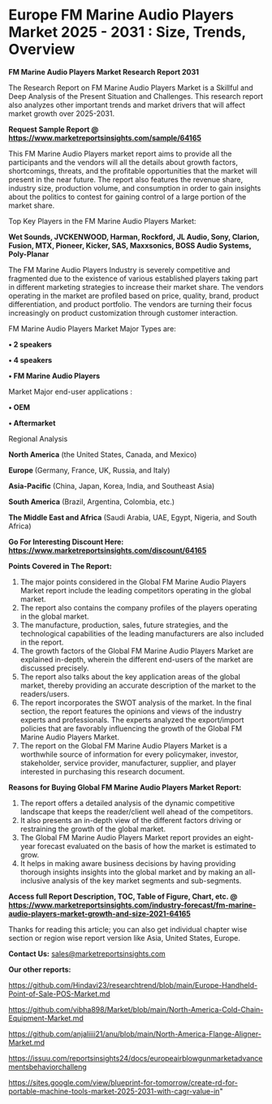 # Europe FM Marine Audio Players Market 2025 - 2031 : Size, Trends, Overview

<strong>FM Marine Audio Players Market Research Report 2031</strong>

The Research Report on FM Marine Audio Players Market is a Skillful and Deep Analysis of the Present Situation and Challenges. This research report also analyzes other important trends and market drivers that will affect market growth over 2025-2031.

<strong>Request Sample Report @ <a href=https://www.marketreportsinsights.com/sample/64165>https://www.marketreportsinsights.com/sample/64165</a></strong>

This FM Marine Audio Players market report aims to provide all the participants and the vendors will all the details about growth factors, shortcomings, threats, and the profitable opportunities that the market will present in the near future. The report also features the revenue share, industry size, production volume, and consumption in order to gain insights about the politics to contest for gaining control of a large portion of the market share.

Top Key Players in the FM Marine Audio Players Market:

<strong>Wet Sounds, JVCKENWOOD, Harman, Rockford, JL Audio, Sony, Clarion, Fusion, MTX, Pioneer, Kicker, SAS, Maxxsonics, BOSS Audio Systems, Poly-Planar</strong>

The FM Marine Audio Players Industry is severely competitive and fragmented due to the existence of various established players taking part in different marketing strategies to increase their market share. The vendors operating in the market are profiled based on price, quality, brand, product differentiation, and product portfolio. The vendors are turning their focus increasingly on product customization through customer interaction.

FM Marine Audio Players Market Major Types are:

<strong>• 2 speakers

• 4 speakers

• FM Marine Audio Players</strong>

Market Major end-user applications :

<strong>• OEM

• Aftermarket</strong>

Regional Analysis

</u><strong><b>North America</b></strong> (the United States, Canada, and Mexico)

<strong><b>Europe </b></strong>(Germany, France, UK, Russia, and Italy)

<strong><b>Asia-Pacific</b></strong> (China, Japan, Korea, India, and Southeast Asia)

<strong><b>South America</b></strong> (Brazil, Argentina, Colombia, etc.)

<strong><b>The Middle East and Africa</b></strong> (Saudi Arabia, UAE, Egypt, Nigeria, and South Africa)

<strong>Go For Interesting Discount Here: <a href=https://www.marketreportsinsights.com/discount/64165>https://www.marketreportsinsights.com/discount/64165</a></strong>

<strong>Points Covered in The Report:</strong>
<ol>
  <li>The major points considered in the Global FM Marine Audio Players Market report include the leading competitors operating in the global market.</li>
  <li>The report also contains the company profiles of the players operating in the global market.</li>
  <li>The manufacture, production, sales, future strategies, and the technological capabilities of the leading manufacturers are also included in the report.</li>
  <li>The growth factors of the Global FM Marine Audio Players Market are explained in-depth, wherein the different end-users of the market are discussed precisely.</li>
  <li>The report also talks about the key application areas of the global market, thereby providing an accurate description of the market to the readers/users.</li>
  <li>The report incorporates the SWOT analysis of the market. In the final section, the report features the opinions and views of the industry experts and professionals. The experts analyzed the export/import policies that are favorably influencing the growth of the Global FM Marine Audio Players Market.</li>
  <li>The report on the Global FM Marine Audio Players Market is a worthwhile source of information for every policymaker, investor, stakeholder, service provider, manufacturer, supplier, and player interested in purchasing this research document.</li>
</ol>
<strong>Reasons for Buying Global FM Marine Audio Players Market Report:</strong>

<ol>
  <li>The report offers a detailed analysis of the dynamic competitive landscape that keeps the reader/client well ahead of the competitors.</li>
  <li>It also presents an in-depth view of the different factors driving or restraining the growth of the global market.</li>
  <li>The Global FM Marine Audio Players Market report provides an eight-year forecast evaluated on the basis of how the market is estimated to grow.</li>
  <li>It helps in making aware business decisions by having providing thorough insights insights into the global market and by making an all-inclusive analysis of the key market segments and sub-segments.</li>
</ol>
<strong>Access full Report Description, TOC, Table of Figure, Chart, etc. @ <a href=https://www.marketreportsinsights.com/industry-forecast/fm-marine-audio-players-market-growth-and-size-2021-64165>https://www.marketreportsinsights.com/industry-forecast/fm-marine-audio-players-market-growth-and-size-2021-64165</a></strong>


Thanks for reading this article; you can also get individual chapter wise section or region wise report version like Asia, United States, Europe.

<strong>Contact Us:</strong>
sales@marketreportsinsights.com

<strong>Our other reports:</strong>

<a href=https://github.com/Hindavi23/researchtrend/blob/main/Europe-Handheld-Point-of-Sale-POS-Market.md>https://github.com/Hindavi23/researchtrend/blob/main/Europe-Handheld-Point-of-Sale-POS-Market.md</a>

<a href=https://github.com/vibha898/Market/blob/main/North-America-Cold-Chain-Equipment-Market.md>https://github.com/vibha898/Market/blob/main/North-America-Cold-Chain-Equipment-Market.md</a>

<a href=https://github.com/anjaliiii21/anu/blob/main/North-America-Flange-Aligner-Market.md>https://github.com/anjaliiii21/anu/blob/main/North-America-Flange-Aligner-Market.md</a>

<a href=https://issuu.com/reportsinsights24/docs/europeairblowgunmarketadvancementsbehaviorchalleng>https://issuu.com/reportsinsights24/docs/europeairblowgunmarketadvancementsbehaviorchalleng</a>

<a href=https://sites.google.com/view/blueprint-for-tomorrow/create-rd-for-portable-machine-tools-market-2025-2031-with-cagr-value-in>https://sites.google.com/view/blueprint-for-tomorrow/create-rd-for-portable-machine-tools-market-2025-2031-with-cagr-value-in</a>"

